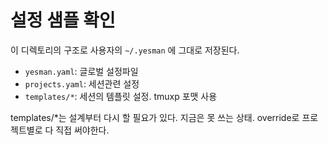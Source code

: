 # 설정 샘플 확인

이 디렉토리의 구조로 사용자의 `~/.yesman` 에 그대로 저장된다.

- `yesman.yaml`: 글로벌 설정파일
- `projects.yaml`: 세션관련 설정
- `templates/*`: 세션의 템플릿 설정. tmuxp 포맷 사용

templates/\*는 설계부터 다시 할 필요가 있다. 지금은 못 쓰는 상태. override로 프로젝트별로 다 직접 써야한다.
